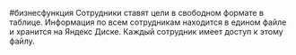 #бизнесфункция 
Сотрудники ставят цели в свободном формате в таблице. Информация по всем сотрудникам находится в едином файле и хранится на Яндекс Диске. Каждый сотрудник имеет доступ к этому файлу.